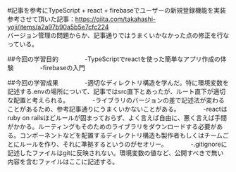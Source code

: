 #記事を参考にTypeScript + react + firebaseでユーザーの新規登録機能を実装　　
参考させて頂いた記事：https://qiita.com/takahashi-yoji/items/a2a97b90a5b5e7cfc224		
バージョン管理の問題からか、記事通りではうまくいかなかった点の修正を行なっている。		

##今回の学習目的　　　　
-TypeScriptでreactを使った簡単なアプリ作成の体験　　　　
-firebaseの入門　　　　

##今回の学習成果　　　　
-適切なディレクトリ構造を学んだ。特に環境変数を記述する.envの場所について、記事ではsrc直下とあったが、ルート直下が適切な配置と考えられる。　　　　
-ライブラリのバージョンの差で記述法が変わることがあるため、参考記事通りにうまくいかないことがある。　　　　
-reactはruby on railsほどルールが固まっておらず、よく言えば自由に、悪く言えば手間がかかる。ルーティングもそのためのライブラリをダウンロードする必要がある。コンポーネントなどを配置するディレクトリ構造も製作者もしくはチームごとにルールを作り、それに準拠するというのがセオリー。　　　　
-.gitignoreに記述したファイルはgitに反映されない。環境変数の値など、公開すべきで無い内容を含むファイルはここに記述する。　　　　
